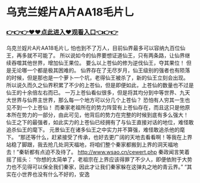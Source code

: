 # 乌克兰婬片A片AA18毛片乚

### <a href="https://https://github.com/lourv/hair/issues/1">👉👉👉♥♥点此进入♥观看入口👈👉👉</a>

乌克兰婬片A片AA18毛片乚
怕也到不了万人，目前仙界最多可以容纳九百位仙王，再多就不可能了。
    所以说如今的仙界要想证道仙王，只有两条路，让仙界继续吞噬其他世界，增加仙王果位。
    要么以上苍仙的修为逆伐仙王，夺其果位！
    但是无论哪一个都是极其困难的。
    仙界存在了无尽岁月，仙王级别的强者也有陨落的时候，但是那也是一个萝卜一个坑，老得仙王被杀了，新的仙王立刻会出现。
    所以说久而久之仙界积累了不少的上苍仙，但是即便如此，上苍仙的数量也不过是仙王的十余倍左右而已。
    一万上苍仙看似很多，但是将其均分到中等世界、九天大世界与仙界主世界，那么每一个地方可以分几个上苍仙？
    恐怕有人穷其一生也见不到一个上苍仙！
    而秦家老祖所在的势力阵营有上苍仙存在，而且这只是他原本所在势力的一部分，由此可见，他背后的势力在完整的时候到底有多么强大！
    仙王之下的最强者，如此实力的上苍仙已经拥有了与仙王直接对话的地位，难怪敢追杀仙王的麾下。
    元景仙王在诸多仙王之中实力并不算强，难怪敢追杀他的麾下。
    “那还等什么，赶紧接受了传承，也好去更广阔的天地去看看啊！等我在上界站稳了脚跟，我去抢几处洞天福地，将咱们整个秦家都搬到上界的洞天福地去！”秦斩都有点迫不及待了。
    http://www.wsao.cn/cewert.php
    秦政闻言笑着摇了摇头：
    “你想的太简单了，老祖宗在上界应该得罪了不少人，即便依附于大势力也不见得可以保全我们秦家，因此才让我们秦家躲在这弹丸之地的青云界。”
    “其实在小世界也没有什么不好的，安逸
